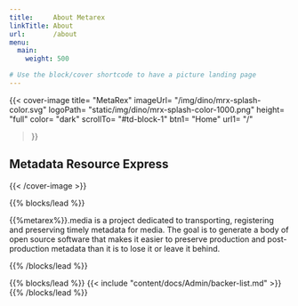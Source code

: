 ```yaml
---
title:     About Metarex
linkTitle: About
url:       /about
menu:
  main:
    weight: 500

# Use the block/cover shortcode to have a picture landing page
---
```


{{< cover-image
      title=    "MetaRex"
			imageUrl= "/img/dino/mrx-splash-color.svg"
			logoPath= "static/img/dino/mrx-splash-color-1000.png"
			height=   "full"
			color=    "dark"
			scrollTo= "#td-block-1"
			btn1=     "Home"	        	url1= "/"
  >}}

## Metadata Resource Express

{{< /cover-image >}}
<!--  ---------------------------------------------------------------------  -->
{{% blocks/lead %}}

{{%metarex%}}.media is a project dedicated to transporting,
registering and preserving timely metadata for media. The goal is to generate a
body of open source software that makes it easier to preserve production and
post-production metadata than it is to lose it or leave it behind. 

{{% /blocks/lead %}} 

<!--  ---------------------------------------------------------------------  -->

{{% blocks/lead                                                              %}}
{{<   include    "content/docs/Admin/backer-list.md"                         >}}
{{% /blocks/lead                                                             %}}

<!--  ---------------------------------------------------------------------  -->
